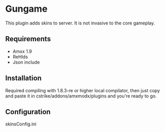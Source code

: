 # Gungame
This plugin adds skins to server. It is not invasive to the core gameplay.

## Requirements
- Amxx 1.9
- ReHlds
- Json include

## Installation
Required compiling with 1.8.3-re or higher local compilator, then just copy and paste it in cstrike/addons/amxmodx/plugins and you're ready to go.

## Configuration
skinsConfig.ini